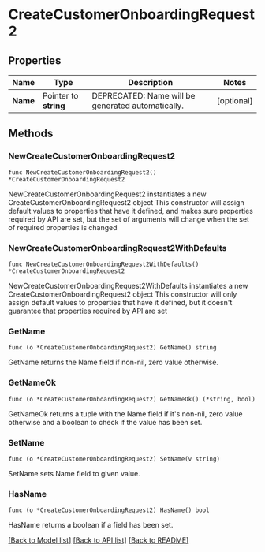 # CreateCustomerOnboardingRequest2

## Properties

Name | Type | Description | Notes
------------ | ------------- | ------------- | -------------
**Name** | Pointer to **string** | DEPRECATED: Name will be generated automatically. | [optional] 

## Methods

### NewCreateCustomerOnboardingRequest2

`func NewCreateCustomerOnboardingRequest2() *CreateCustomerOnboardingRequest2`

NewCreateCustomerOnboardingRequest2 instantiates a new CreateCustomerOnboardingRequest2 object
This constructor will assign default values to properties that have it defined,
and makes sure properties required by API are set, but the set of arguments
will change when the set of required properties is changed

### NewCreateCustomerOnboardingRequest2WithDefaults

`func NewCreateCustomerOnboardingRequest2WithDefaults() *CreateCustomerOnboardingRequest2`

NewCreateCustomerOnboardingRequest2WithDefaults instantiates a new CreateCustomerOnboardingRequest2 object
This constructor will only assign default values to properties that have it defined,
but it doesn't guarantee that properties required by API are set

### GetName

`func (o *CreateCustomerOnboardingRequest2) GetName() string`

GetName returns the Name field if non-nil, zero value otherwise.

### GetNameOk

`func (o *CreateCustomerOnboardingRequest2) GetNameOk() (*string, bool)`

GetNameOk returns a tuple with the Name field if it's non-nil, zero value otherwise
and a boolean to check if the value has been set.

### SetName

`func (o *CreateCustomerOnboardingRequest2) SetName(v string)`

SetName sets Name field to given value.

### HasName

`func (o *CreateCustomerOnboardingRequest2) HasName() bool`

HasName returns a boolean if a field has been set.


[[Back to Model list]](../README.md#documentation-for-models) [[Back to API list]](../README.md#documentation-for-api-endpoints) [[Back to README]](../README.md)


